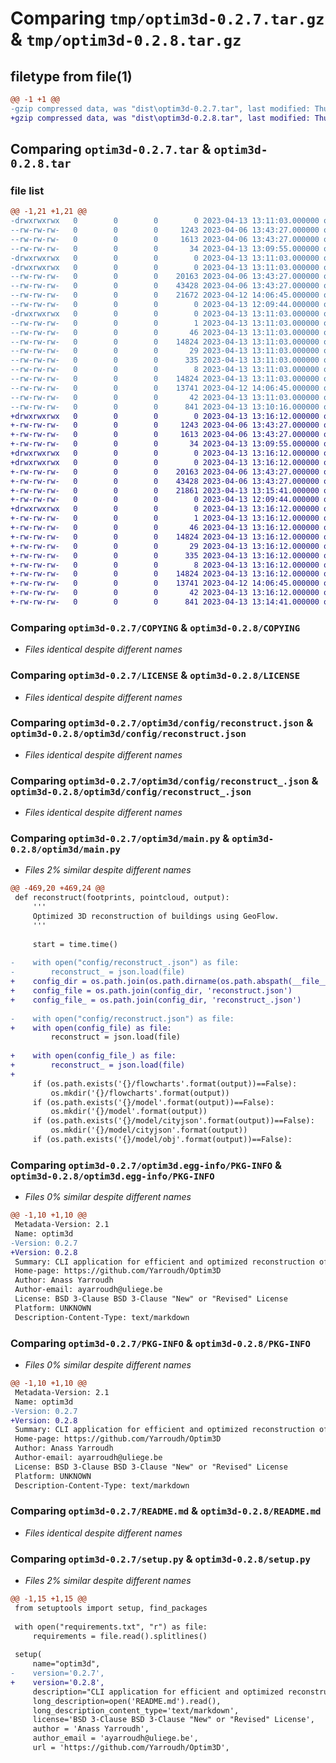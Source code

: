 # Comparing `tmp/optim3d-0.2.7.tar.gz` & `tmp/optim3d-0.2.8.tar.gz`

## filetype from file(1)

```diff
@@ -1 +1 @@
-gzip compressed data, was "dist\optim3d-0.2.7.tar", last modified: Thu Apr 13 13:11:03 2023, max compression
+gzip compressed data, was "dist\optim3d-0.2.8.tar", last modified: Thu Apr 13 13:16:12 2023, max compression
```

## Comparing `optim3d-0.2.7.tar` & `optim3d-0.2.8.tar`

### file list

```diff
@@ -1,21 +1,21 @@
-drwxrwxrwx   0        0        0        0 2023-04-13 13:11:03.000000 optim3d-0.2.7/
--rw-rw-rw-   0        0        0     1243 2023-04-06 13:43:27.000000 optim3d-0.2.7/COPYING
--rw-rw-rw-   0        0        0     1613 2023-04-06 13:43:27.000000 optim3d-0.2.7/LICENSE
--rw-rw-rw-   0        0        0       34 2023-04-13 13:09:55.000000 optim3d-0.2.7/MANIFEST.in
-drwxrwxrwx   0        0        0        0 2023-04-13 13:11:03.000000 optim3d-0.2.7/optim3d/
-drwxrwxrwx   0        0        0        0 2023-04-13 13:11:03.000000 optim3d-0.2.7/optim3d/config/
--rw-rw-rw-   0        0        0    20163 2023-04-06 13:43:27.000000 optim3d-0.2.7/optim3d/config/reconstruct.json
--rw-rw-rw-   0        0        0    43428 2023-04-06 13:43:27.000000 optim3d-0.2.7/optim3d/config/reconstruct_.json
--rw-rw-rw-   0        0        0    21672 2023-04-12 14:06:45.000000 optim3d-0.2.7/optim3d/main.py
--rw-rw-rw-   0        0        0        0 2023-04-13 12:09:44.000000 optim3d-0.2.7/optim3d/__init__.py
-drwxrwxrwx   0        0        0        0 2023-04-13 13:11:03.000000 optim3d-0.2.7/optim3d.egg-info/
--rw-rw-rw-   0        0        0        1 2023-04-13 13:11:03.000000 optim3d-0.2.7/optim3d.egg-info/dependency_links.txt
--rw-rw-rw-   0        0        0       46 2023-04-13 13:11:03.000000 optim3d-0.2.7/optim3d.egg-info/entry_points.txt
--rw-rw-rw-   0        0        0    14824 2023-04-13 13:11:03.000000 optim3d-0.2.7/optim3d.egg-info/PKG-INFO
--rw-rw-rw-   0        0        0       29 2023-04-13 13:11:03.000000 optim3d-0.2.7/optim3d.egg-info/requires.txt
--rw-rw-rw-   0        0        0      335 2023-04-13 13:11:03.000000 optim3d-0.2.7/optim3d.egg-info/SOURCES.txt
--rw-rw-rw-   0        0        0        8 2023-04-13 13:11:03.000000 optim3d-0.2.7/optim3d.egg-info/top_level.txt
--rw-rw-rw-   0        0        0    14824 2023-04-13 13:11:03.000000 optim3d-0.2.7/PKG-INFO
--rw-rw-rw-   0        0        0    13741 2023-04-12 14:06:45.000000 optim3d-0.2.7/README.md
--rw-rw-rw-   0        0        0       42 2023-04-13 13:11:03.000000 optim3d-0.2.7/setup.cfg
--rw-rw-rw-   0        0        0      841 2023-04-13 13:10:16.000000 optim3d-0.2.7/setup.py
+drwxrwxrwx   0        0        0        0 2023-04-13 13:16:12.000000 optim3d-0.2.8/
+-rw-rw-rw-   0        0        0     1243 2023-04-06 13:43:27.000000 optim3d-0.2.8/COPYING
+-rw-rw-rw-   0        0        0     1613 2023-04-06 13:43:27.000000 optim3d-0.2.8/LICENSE
+-rw-rw-rw-   0        0        0       34 2023-04-13 13:09:55.000000 optim3d-0.2.8/MANIFEST.in
+drwxrwxrwx   0        0        0        0 2023-04-13 13:16:12.000000 optim3d-0.2.8/optim3d/
+drwxrwxrwx   0        0        0        0 2023-04-13 13:16:12.000000 optim3d-0.2.8/optim3d/config/
+-rw-rw-rw-   0        0        0    20163 2023-04-06 13:43:27.000000 optim3d-0.2.8/optim3d/config/reconstruct.json
+-rw-rw-rw-   0        0        0    43428 2023-04-06 13:43:27.000000 optim3d-0.2.8/optim3d/config/reconstruct_.json
+-rw-rw-rw-   0        0        0    21861 2023-04-13 13:15:41.000000 optim3d-0.2.8/optim3d/main.py
+-rw-rw-rw-   0        0        0        0 2023-04-13 12:09:44.000000 optim3d-0.2.8/optim3d/__init__.py
+drwxrwxrwx   0        0        0        0 2023-04-13 13:16:12.000000 optim3d-0.2.8/optim3d.egg-info/
+-rw-rw-rw-   0        0        0        1 2023-04-13 13:16:12.000000 optim3d-0.2.8/optim3d.egg-info/dependency_links.txt
+-rw-rw-rw-   0        0        0       46 2023-04-13 13:16:12.000000 optim3d-0.2.8/optim3d.egg-info/entry_points.txt
+-rw-rw-rw-   0        0        0    14824 2023-04-13 13:16:12.000000 optim3d-0.2.8/optim3d.egg-info/PKG-INFO
+-rw-rw-rw-   0        0        0       29 2023-04-13 13:16:12.000000 optim3d-0.2.8/optim3d.egg-info/requires.txt
+-rw-rw-rw-   0        0        0      335 2023-04-13 13:16:12.000000 optim3d-0.2.8/optim3d.egg-info/SOURCES.txt
+-rw-rw-rw-   0        0        0        8 2023-04-13 13:16:12.000000 optim3d-0.2.8/optim3d.egg-info/top_level.txt
+-rw-rw-rw-   0        0        0    14824 2023-04-13 13:16:12.000000 optim3d-0.2.8/PKG-INFO
+-rw-rw-rw-   0        0        0    13741 2023-04-12 14:06:45.000000 optim3d-0.2.8/README.md
+-rw-rw-rw-   0        0        0       42 2023-04-13 13:16:12.000000 optim3d-0.2.8/setup.cfg
+-rw-rw-rw-   0        0        0      841 2023-04-13 13:14:41.000000 optim3d-0.2.8/setup.py
```

### Comparing `optim3d-0.2.7/COPYING` & `optim3d-0.2.8/COPYING`

 * *Files identical despite different names*

### Comparing `optim3d-0.2.7/LICENSE` & `optim3d-0.2.8/LICENSE`

 * *Files identical despite different names*

### Comparing `optim3d-0.2.7/optim3d/config/reconstruct.json` & `optim3d-0.2.8/optim3d/config/reconstruct.json`

 * *Files identical despite different names*

### Comparing `optim3d-0.2.7/optim3d/config/reconstruct_.json` & `optim3d-0.2.8/optim3d/config/reconstruct_.json`

 * *Files identical despite different names*

### Comparing `optim3d-0.2.7/optim3d/main.py` & `optim3d-0.2.8/optim3d/main.py`

 * *Files 2% similar despite different names*

```diff
@@ -469,20 +469,24 @@
 def reconstruct(footprints, pointcloud, output):
     '''
     Optimized 3D reconstruction of buildings using GeoFlow.
     '''
 
     start = time.time()
 
-    with open("config/reconstruct_.json") as file:
-        reconstruct_ = json.load(file)
+    config_dir = os.path.join(os.path.dirname(os.path.abspath(__file__)), 'config')
+    config_file = os.path.join(config_dir, 'reconstruct.json')
+    config_file_ = os.path.join(config_dir, 'reconstruct_.json')
 
-    with open("config/reconstruct.json") as file:
+    with open(config_file) as file:
         reconstruct = json.load(file)
 
+    with open(config_file_) as file:
+        reconstruct_ = json.load(file)
+
     if (os.path.exists('{}/flowcharts'.format(output))==False):
         os.mkdir('{}/flowcharts'.format(output))
     if (os.path.exists('{}/model'.format(output))==False):
         os.mkdir('{}/model'.format(output))
     if (os.path.exists('{}/model/cityjson'.format(output))==False):
         os.mkdir('{}/model/cityjson'.format(output))
     if (os.path.exists('{}/model/obj'.format(output))==False):
```

### Comparing `optim3d-0.2.7/optim3d.egg-info/PKG-INFO` & `optim3d-0.2.8/optim3d.egg-info/PKG-INFO`

 * *Files 0% similar despite different names*

```diff
@@ -1,10 +1,10 @@
 Metadata-Version: 2.1
 Name: optim3d
-Version: 0.2.7
+Version: 0.2.8
 Summary: CLI application for efficient and optimized reconstruction of large-scale 3D building models.
 Home-page: https://github.com/Yarroudh/Optim3D
 Author: Anass Yarroudh
 Author-email: ayarroudh@uliege.be
 License: BSD 3-Clause BSD 3-Clause "New" or "Revised" License
 Platform: UNKNOWN
 Description-Content-Type: text/markdown
```

### Comparing `optim3d-0.2.7/PKG-INFO` & `optim3d-0.2.8/PKG-INFO`

 * *Files 0% similar despite different names*

```diff
@@ -1,10 +1,10 @@
 Metadata-Version: 2.1
 Name: optim3d
-Version: 0.2.7
+Version: 0.2.8
 Summary: CLI application for efficient and optimized reconstruction of large-scale 3D building models.
 Home-page: https://github.com/Yarroudh/Optim3D
 Author: Anass Yarroudh
 Author-email: ayarroudh@uliege.be
 License: BSD 3-Clause BSD 3-Clause "New" or "Revised" License
 Platform: UNKNOWN
 Description-Content-Type: text/markdown
```

### Comparing `optim3d-0.2.7/README.md` & `optim3d-0.2.8/README.md`

 * *Files identical despite different names*

### Comparing `optim3d-0.2.7/setup.py` & `optim3d-0.2.8/setup.py`

 * *Files 2% similar despite different names*

```diff
@@ -1,15 +1,15 @@
 from setuptools import setup, find_packages
 
 with open("requirements.txt", "r") as file:
     requirements = file.read().splitlines()
 
 setup(
     name="optim3d",
-    version='0.2.7',
+    version='0.2.8',
     description="CLI application for efficient and optimized reconstruction of large-scale 3D building models.",
     long_description=open('README.md').read(),
     long_description_content_type='text/markdown',
     license='BSD 3-Clause BSD 3-Clause "New" or "Revised" License',
     author = 'Anass Yarroudh',
     author_email = 'ayarroudh@uliege.be',
     url = 'https://github.com/Yarroudh/Optim3D',
```

